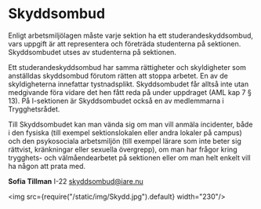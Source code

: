 # Skyddsombud

Enligt arbetsmiljölagen måste varje sektion ha ett studerandeskyddsombud, vars uppgift är att representera och företräda studenterna på sektionen. Skyddsombudet utses av studenterna på sektionen.

Ett studerandeskyddsombud har samma rättigheter och skyldigheter som anställdas skyddsombud förutom rätten att stoppa arbetet. En av de skyldigheterna innefattar tystnadsplikt. Skyddsombudet får alltså inte utan medgivande föra vidare det hen fått reda på under uppdraget (AML kap 7 § 13). På I-sektionen är Skyddsombudet också en av medlemmarna i Trygghetsrådet.

Till Skyddsombudet kan man vända sig om man vill anmäla incidenter, både i den fysiska (till exempel sektionslokalen eller andra lokaler på campus) och den psykosociala arbetsmiljön (till exempel lärare som inte beter sig rättvist, kränkningar eller sexuella övergrepp), om man har frågor kring trygghets- och välmåendearbetet på sektionen eller om man helt enkelt vill ha någon att prata med.

__Sofia Tillman__ I-22 skyddsombud@iare.nu

<img src={require("/static/img/Skydd.jpg").default} width="230"/>